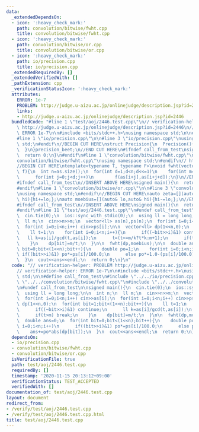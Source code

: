 ```yaml
---
data:
  _extendedDependsOn:
  - icon: ':heavy_check_mark:'
    path: convolution/bitwise/fwht.cpp
    title: convolution/bitwise/fwht.cpp
  - icon: ':heavy_check_mark:'
    path: convolution/bitwise/or.cpp
    title: convolution/bitwise/or.cpp
  - icon: ':heavy_check_mark:'
    path: io/precision.cpp
    title: io/precision.cpp
  _extendedRequiredBy: []
  _extendedVerifiedWith: []
  _pathExtension: cpp
  _verificationStatusIcon: ':heavy_check_mark:'
  attributes:
    ERROR: 1e-7
    PROBLEM: http://judge.u-aizu.ac.jp/onlinejudge/description.jsp?id=2446
    links:
    - http://judge.u-aizu.ac.jp/onlinejudge/description.jsp?id=2446
  bundledCode: "#line 1 \"test/aoj/2446.test.cpp\"\n// verification-helper: PROBLEM\
    \ http://judge.u-aizu.ac.jp/onlinejudge/description.jsp?id=2446\n// verification-helper:\
    \ ERROR 1e-7\n\n#include <bits/stdc++.h>\nusing namespace std;\n\n#define call_from_test\n\
    #line 1 \"io/precision.cpp\"\n\n#line 3 \"io/precision.cpp\"\nusing namespace\
    \ std;\n#endif\n//BEGIN CUT HERE\nstruct Precision{\n  Precision(){\n    cout<<fixed<<setprecision(12);\n\
    \  }\n}precision_beet;\n//END CUT HERE\n#ifndef call_from_test\nsigned main(){\n\
    \  return 0;\n}\n#endif\n#line 1 \"convolution/bitwise/fwht.cpp\"\n\n#line 3 \"\
    convolution/bitwise/fwht.cpp\"\nusing namespace std;\n#endif\n// https://kazuma8128.hatenablog.com/entry/2018/05/31/144519\n\
    //BEGIN CUT HERE\ntemplate<typename T, typename F>\nvoid fwht(vector<T> &as,F\
    \ f){\n  int n=as.size();\n  for(int d=1;d<n;d<<=1)\n    for(int m=d<<1,i=0;i<n;i+=m)\n\
    \      for(int j=0;j<d;j++)\n        f(as[i+j],as[i+j+d]);\n}\n//END CUT HERE\n\
    #ifndef call_from_test\n//INSERT ABOVE HERE\nsigned main(){\n  return 0;\n}\n\
    #endif\n#line 1 \"convolution/bitwise/or.cpp\"\n\n#line 3 \"convolution/bitwise/or.cpp\"\
    \nusing namespace std;\n#endif\n//BEGIN CUT HERE\nauto zeta=[](auto& lo,auto&\
    \ hi){hi+=lo;};\nauto moebius=[](auto& lo,auto& hi){hi-=lo;};\n//END CUT HERE\n\
    #ifndef call_from_test\n//INSERT ABOVE HERE\nsigned main(){\n  return 0;\n}\n\
    #endif\n#line 11 \"test/aoj/2446.test.cpp\"\n#undef call_from_test\n\nsigned main(){\n\
    \  cin.tie(0);\n  ios::sync_with_stdio(0);\n  using ll = long long;\n\n  int n;\n\
    \  ll m;\n  cin>>n>>m;\n  vector<ll> as(n),ps(n);\n  for(int i=0;i<n;i++) cin>>as[i];\n\
    \  for(int i=0;i<n;i++) cin>>ps[i];\n\n  vector<ll> dp(1<<n,0);\n  for(int bit=1;bit<(1<<n);bit++){\n\
    \    ll t=1;\n    for(int i=0;i<n;i++){\n      if((~bit>>i)&1) continue;\n   \
    \   ll k=as[i]/gcd(t,as[i]);\n      t=(t<=m/k?t*k:m+1);\n      if(t>m) break;\n\
    \    }\n    dp[bit]=m/t;\n  }\n\n  fwht(dp,moebius);\n\n  double ans=0;\n  for(int\
    \ bit=0;bit<(1<<n);bit++){\n    double po=1;\n    for(int i=0;i<n;i++)\n     \
    \ if((bit>>i)&1) po*=ps[i]/100.0;\n      else po*=1.0-(ps[i]/100.0);\n    ans+=po*abs(dp[bit]);\n\
    \  }\n  cout<<ans<<endl;\n  return 0;\n}\n"
  code: "// verification-helper: PROBLEM http://judge.u-aizu.ac.jp/onlinejudge/description.jsp?id=2446\n\
    // verification-helper: ERROR 1e-7\n\n#include <bits/stdc++.h>\nusing namespace\
    \ std;\n\n#define call_from_test\n#include \"../../io/precision.cpp\"\n#include\
    \ \"../../convolution/bitwise/fwht.cpp\"\n#include \"../../convolution/bitwise/or.cpp\"\
    \n#undef call_from_test\n\nsigned main(){\n  cin.tie(0);\n  ios::sync_with_stdio(0);\n\
    \  using ll = long long;\n\n  int n;\n  ll m;\n  cin>>n>>m;\n  vector<ll> as(n),ps(n);\n\
    \  for(int i=0;i<n;i++) cin>>as[i];\n  for(int i=0;i<n;i++) cin>>ps[i];\n\n  vector<ll>\
    \ dp(1<<n,0);\n  for(int bit=1;bit<(1<<n);bit++){\n    ll t=1;\n    for(int i=0;i<n;i++){\n\
    \      if((~bit>>i)&1) continue;\n      ll k=as[i]/gcd(t,as[i]);\n      t=(t<=m/k?t*k:m+1);\n\
    \      if(t>m) break;\n    }\n    dp[bit]=m/t;\n  }\n\n  fwht(dp,moebius);\n\n\
    \  double ans=0;\n  for(int bit=0;bit<(1<<n);bit++){\n    double po=1;\n    for(int\
    \ i=0;i<n;i++)\n      if((bit>>i)&1) po*=ps[i]/100.0;\n      else po*=1.0-(ps[i]/100.0);\n\
    \    ans+=po*abs(dp[bit]);\n  }\n  cout<<ans<<endl;\n  return 0;\n}\n"
  dependsOn:
  - io/precision.cpp
  - convolution/bitwise/fwht.cpp
  - convolution/bitwise/or.cpp
  isVerificationFile: true
  path: test/aoj/2446.test.cpp
  requiredBy: []
  timestamp: '2020-11-15 20:13:12+09:00'
  verificationStatus: TEST_ACCEPTED
  verifiedWith: []
documentation_of: test/aoj/2446.test.cpp
layout: document
redirect_from:
- /verify/test/aoj/2446.test.cpp
- /verify/test/aoj/2446.test.cpp.html
title: test/aoj/2446.test.cpp
---
```

